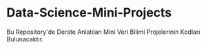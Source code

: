 # Data-Science-Mini-Projects
Bu Repository'de Derste Anlatılan Mini Veri Bilimi Projelerinin Kodları Bulunacaktır. 
